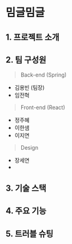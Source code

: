 # 밈글밈글


## 1. 프로젝트 소개
## 2. 팀 구성원
> Back-end (Spring)
* 김용빈 (팀장)
* 임전혁
> Front-end (React)
* 정주혜
* 이한샘
* 이지연
> Design
* 장세연
* 
## 3. 기술 스택
## 4. 주요 기능
## 5. 트러블 슈팅
